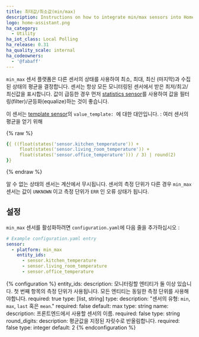 ```yaml
---
title: 최대값/최소값(min/max)
description: Instructions on how to integrate min/max sensors into Home Assistant.
logo: home-assistant.png
ha_category:
  - Utility
ha_iot_class: Local Polling
ha_release: 0.31
ha_quality_scale: internal
ha_codeowners:
  - '@fabaff'
---
```


`min_max` 센서 플랫폼은 다른 센서의 상태를 사용하여 최소, 최대, 최신 (마지막)과 수집된 상태의 평균을 결정합니다. 센서는 항상 모든 모니터링된 센서에서 받은 최저/최고/최신값을 표시합니다. 값이 급등한 경우 먼저 [statistics sensor](/integrations/statistics)를 사용하여 값을 필터링(filter)/균등화(equalize)하는 것이 좋습니다.

이 센서는 [template sensor](/integrations/template)의 `value_template: `에 대한 대안입니다. :  여러 센서의 평균을 얻기 위해 

{% raw %}
```yaml
{{ ((float(states('sensor.kitchen_temperature')) +
     float(states('sensor.living_room_temperature')) +
     float(states('sensor.office_temperature'))) / 3) | round(2)
}}
```
{% endraw %}

알 수 없는 상태의 센서는 계산에서 무시됩니다. 센서의 측정 단위가 다른 경우 `min_max` 센서는 값이 `UNKNOWN` 이고 측정 단위가 `ERR` 인 오류 상태가 됩니다.

## 설정

`min_max` 센서를 활성화하려면 `configuration.yaml`에 다음 줄을 추가하십시오 :

```yaml
# Example configuration.yaml entry
sensor:
  - platform: min_max
    entity_ids:
      - sensor.kitchen_temperature
      - sensor.living_room_temperature
      - sensor.office_temperature
```

{% configuration %}
entity_ids:
  description: 모니터링할 엔티티가 둘 이상 있습니다. 첫 번째 항목의 측정 단위가 사용됩니다. 모든 엔티티는 동일한 측정 단위를 사용해야합니다.
  required: true
  type: [list, string]
type:
  description: "센서의 유형: `min`, `max`, `last` 혹은 `mean`."
  required: false
  default: max
  type: string
name:
  description: 프론트엔드에서 사용할 센서의 이름.
  required: false
  type: string
round_digits:
  description: 평균값을 지정된 자릿수로 반올림합니다.
  required: false
  type: integer
  default: 2
{% endconfiguration %}
